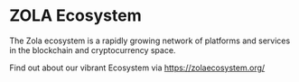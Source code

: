 # ZOLA Ecosystem

The Zola ecosystem is a rapidly growing network of platforms and services in the blockchain and cryptocurrency space.

Find out about our vibrant Ecosystem via https://zolaecosystem.org/
